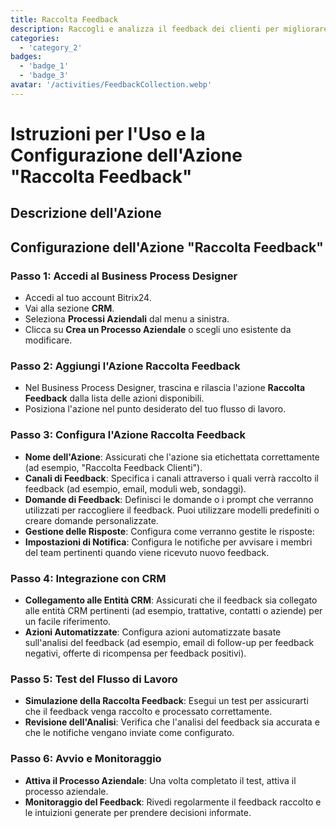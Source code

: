 ```yaml
---
title: Raccolta Feedback
description: Raccogli e analizza il feedback dei clienti per migliorare i servizi
categories: 
  - 'category_2'
badges: 
  - 'badge_1'
  - 'badge_3'
avatar: '/activities/FeedbackCollection.webp'
---
```


# Istruzioni per l'Uso e la Configurazione dell'Azione "Raccolta Feedback"

## Descrizione dell'Azione

## **Configurazione dell'Azione "Raccolta Feedback"**

### Passo 1: Accedi al Business Process Designer
- Accedi al tuo account Bitrix24.
- Vai alla sezione **CRM**.
- Seleziona **Processi Aziendali** dal menu a sinistra.
- Clicca su **Crea un Processo Aziendale** o scegli uno esistente da modificare.

### Passo 2: Aggiungi l'Azione Raccolta Feedback
- Nel Business Process Designer, trascina e rilascia l'azione **Raccolta Feedback** dalla lista delle azioni disponibili.
- Posiziona l'azione nel punto desiderato del tuo flusso di lavoro.

### Passo 3: Configura l'Azione Raccolta Feedback
- **Nome dell'Azione**: Assicurati che l'azione sia etichettata correttamente (ad esempio, "Raccolta Feedback Clienti").
- **Canali di Feedback**: Specifica i canali attraverso i quali verrà raccolto il feedback (ad esempio, email, moduli web, sondaggi).
- **Domande di Feedback**: Definisci le domande o i prompt che verranno utilizzati per raccogliere il feedback. Puoi utilizzare modelli predefiniti o creare domande personalizzate.
- **Gestione delle Risposte**: Configura come verranno gestite le risposte:
- **Impostazioni di Notifica**: Configura le notifiche per avvisare i membri del team pertinenti quando viene ricevuto nuovo feedback.

### Passo 4: Integrazione con CRM
- **Collegamento alle Entità CRM**: Assicurati che il feedback sia collegato alle entità CRM pertinenti (ad esempio, trattative, contatti o aziende) per un facile riferimento.
- **Azioni Automatizzate**: Configura azioni automatizzate basate sull'analisi del feedback (ad esempio, email di follow-up per feedback negativi, offerte di ricompensa per feedback positivi).

### Passo 5: Test del Flusso di Lavoro
- **Simulazione della Raccolta Feedback**: Esegui un test per assicurarti che il feedback venga raccolto e processato correttamente.
- **Revisione dell'Analisi**: Verifica che l'analisi del feedback sia accurata e che le notifiche vengano inviate come configurato.

### Passo 6: Avvio e Monitoraggio
- **Attiva il Processo Aziendale**: Una volta completato il test, attiva il processo aziendale.
- **Monitoraggio del Feedback**: Rivedi regolarmente il feedback raccolto e le intuizioni generate per prendere decisioni informate.